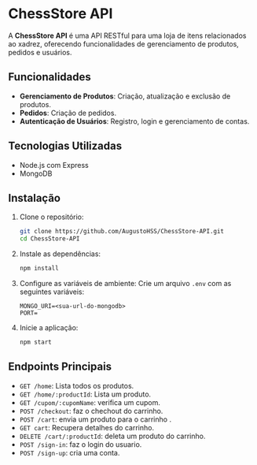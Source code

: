 # ChessStore API

A **ChessStore API** é uma API RESTful para uma loja de itens relacionados ao xadrez, oferecendo funcionalidades de gerenciamento de produtos, pedidos e usuários.

## Funcionalidades

- **Gerenciamento de Produtos**: Criação, atualização e exclusão de produtos.
- **Pedidos**: Criação de pedidos.
- **Autenticação de Usuários**: Registro, login e gerenciamento de contas.

## Tecnologias Utilizadas

- Node.js com Express
- MongoDB

## Instalação

1. Clone o repositório:
   ```bash
   git clone https://github.com/AugustoHSS/ChessStore-API.git
   cd ChessStore-API
   ```

2. Instale as dependências:
   ```bash
   npm install
   ```

3. Configure as variáveis de ambiente:
   Crie um arquivo `.env` com as seguintes variáveis:
   ```
   MONGO_URI=<sua-url-do-mongodb>
   PORT=
   ```

4. Inicie a aplicação:
   ```bash
   npm start
   ```

## Endpoints Principais

- `GET /home`: Lista todos os produtos.
- `GET /home/:productId`: Lista um produto.
- `GET /cupom/:cupomName`: verifica um cupom.
- `POST /checkout`: faz o chechout do carrinho.
- `POST /cart`: envia um produto para o carrinho .
- `GET cart`: Recupera detalhes do carrinho.
- `DELETE /cart/:productId`: deleta um produto do carrinho.
- `POST /sign-in`: faz o login do usuario.
- `POST /sign-up`: cria uma conta.
